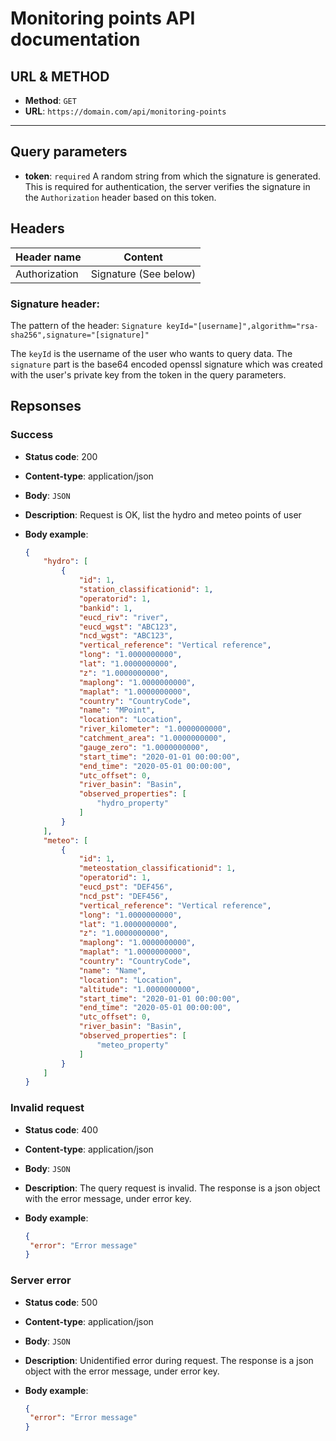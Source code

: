 # Monitoring points API documentation

## URL & METHOD

* **Method**: `GET`
* **URL**: `https://domain.com/api/monitoring-points`

---

## Query parameters

* **token**: `required` A random string from which the signature is generated. This is required for authentication, the server verifies the signature in the `Authorization` header based on this token.

## Headers

| Header name | Content |
| --- | --- |
| Authorization | Signature (See below) |

### Signature header:

The pattern of the header: `Signature keyId="[username]",algorithm="rsa-sha256",signature="[signature]"`

The `keyId` is the username of the user who wants to query data.
The `signature` part is the base64 encoded openssl signature which was created with the user's private key from the token in the query parameters.

## Repsonses

### Success
* **Status code**: 200
* **Content-type**: application/json
* **Body**: `JSON`
* **Description**: Request is OK, list the hydro and meteo points of user
* **Body example**:

    ```json
    {
        "hydro": [
            {
                "id": 1,
                "station_classificationid": 1,
                "operatorid": 1,
                "bankid": 1,
                "eucd_riv": "river",
                "eucd_wgst": "ABC123",
                "ncd_wgst": "ABC123",
                "vertical_reference": "Vertical reference",
                "long": "1.0000000000",
                "lat": "1.0000000000",
                "z": "1.0000000000",
                "maplong": "1.0000000000",
                "maplat": "1.0000000000",
                "country": "CountryCode",
                "name": "MPoint",
                "location": "Location",
                "river_kilometer": "1.0000000000",
                "catchment_area": "1.0000000000",
                "gauge_zero": "1.0000000000",
                "start_time": "2020-01-01 00:00:00",
                "end_time": "2020-05-01 00:00:00",
                "utc_offset": 0,
                "river_basin": "Basin",
                "observed_properties": [
                    "hydro_property"
                ]
            }
        ],
        "meteo": [
            {
                "id": 1,
                "meteostation_classificationid": 1,
                "operatorid": 1,
                "eucd_pst": "DEF456",
                "ncd_pst": "DEF456",
                "vertical_reference": "Vertical reference",
                "long": "1.0000000000",
                "lat": "1.0000000000",
                "z": "1.0000000000",
                "maplong": "1.0000000000",
                "maplat": "1.0000000000",
                "country": "CountryCode",
                "name": "Name",
                "location": "Location",
                "altitude": "1.0000000000",
                "start_time": "2020-01-01 00:00:00",
                "end_time": "2020-05-01 00:00:00",
                "utc_offset": 0,
                "river_basin": "Basin",
                "observed_properties": [
                    "meteo_property"
                ]
            }
        ]
    }
	```

### Invalid request
* **Status code**: 400
* **Content-type**: application/json
* **Body**: `JSON`
* **Description**: The query request is invalid. The response is a json object with the error message, under error key.
* **Body example**:
	 
	```json
    {
     "error": "Error message"
    }
	```

### Server error
* **Status code**: 500
* **Content-type**: application/json
* **Body**: `JSON`
* **Description**: Unidentified error during request. The response is a json object with the error message, under error key.
* **Body example**:
	 
	```json
	{
     "error": "Error message"
    }
	```
